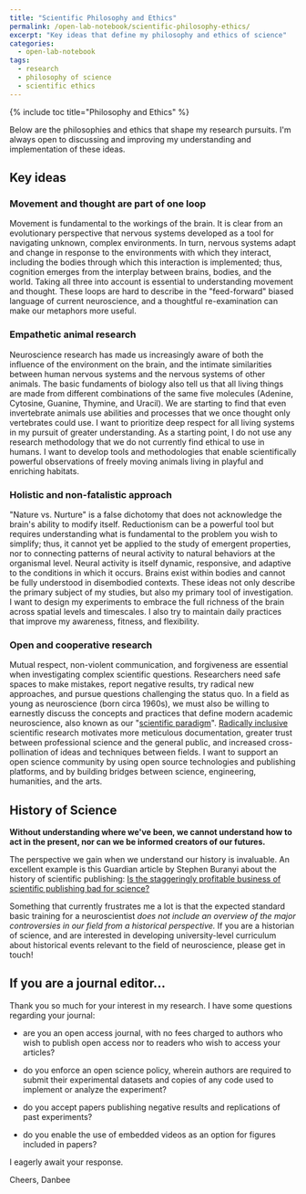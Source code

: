 ```yaml
---
title: "Scientific Philosophy and Ethics"
permalink: /open-lab-notebook/scientific-philosophy-ethics/
excerpt: "Key ideas that define my philosophy and ethics of science"
categories:
  - open-lab-notebook
tags:
  - research
  - philosophy of science
  - scientific ethics
---
```

{% include toc title="Philosophy and Ethics" %}

Below are the philosophies and ethics that shape my research pursuits. I'm always open to discussing and improving my understanding and implementation of these ideas.  

## Key ideas

### Movement and thought are part of one loop

Movement is fundamental to the workings of the brain. It is clear from an evolutionary perspective that nervous systems developed as a tool for navigating unknown, complex environments. In turn, nervous systems adapt and change in response to the environments with which they interact, including the bodies through which this interaction is implemented; thus, cognition emerges from the interplay between brains, bodies, and the world. Taking all three into account is essential to understanding movement and thought. These loops are hard to describe in the "feed-forward" biased language of current neuroscience, and a thoughtful re-examination can make our metaphors more useful. 

### Empathetic animal research 

Neuroscience research has made us increasingly aware of both the influence of the environment on the brain, and the intimate similarities between human nervous systems and the nervous systems of other animals. The basic fundaments of biology also tell us that all living things are made from different combinations of the same five molecules (Adenine, Cytosine, Guanine, Thymine, and Uracil). We are starting to find that even invertebrate animals use abilities and processes that we once thought only vertebrates could use. I want to prioritize deep respect for all living systems in my pursuit of greater understanding. As a starting point, I do not use any research methodology that we do not currently find ethical to use in humans. I want to develop tools and methodologies that enable scientifically powerful observations of freely moving animals living in playful and enriching habitats. 

### Holistic and non-fatalistic approach

"Nature vs. Nurture" is a false dichotomy that does not acknowledge the brain's ability to modify itself. Reductionism can be a powerful tool but requires understanding what is fundamental to the problem you wish to simplify; thus, it cannot yet be applied to the study of emergent properties, nor to connecting patterns of neural activity to natural behaviors at the organismal level. Neural activity is itself dynamic, responsive, and adaptive to the conditions in which it occurs. Brains exist within bodies and cannot be fully understood in disembodied contexts. These ideas not only describe the primary subject of my studies, but also my primary tool of investigation. I want to design my experiments to embrace the full richness of the brain across spatial levels and timescales. I also try to maintain daily practices that improve my awareness, fitness, and flexibility. 

### Open and cooperative research

Mutual respect, non-violent communication, and forgiveness are essential when investigating complex scientific questions. Researchers need safe spaces to make mistakes, report negative results, try radical new approaches, and pursue questions challenging the status quo. In a field as young as neuroscience (born circa 1960s), we must also be willing to earnestly discuss the concepts and practices that define modern academic neuroscience, also known as our "[scientific paradigm](https://en.wikipedia.org/wiki/Paradigm#Scientific_paradigm)". [Radically inclusive](https://medium.com/the-beta-mode/what-i-learned-from-practicing-radical-inclusion-for-30-days-2a288a65c773) scientific research motivates more meticulous documentation, greater trust between professional science and the general public, and increased cross-pollination of ideas and techniques between fields. I want to support an open science community by using open source technologies and publishing platforms, and by building bridges between science, engineering, humanities, and the arts. 

## History of Science

**Without understanding where we've been, we cannot understand how to act in the present, nor can we be informed creators of our futures.**

The perspective we gain when we understand our history is invaluable. An excellent example is this Guardian article by Stephen Buranyi about the history of scientific publishing: [Is the staggeringly profitable business of scientific publishing bad for science?](https://www.theguardian.com/science/2017/jun/27/profitable-business-scientific-publishing-bad-for-science)

Something that currently frustrates me a lot is that the expected standard basic training for a neuroscientist *does not include an overview of the major controversies in our field from a historical perspective.* If you are a historian of science, and are interested in developing university-level curriculum about historical events relevant to the field of neuroscience, please get in touch! 

## If you are a journal editor...

Thank you so much for your interest in my research. I have some questions regarding your journal:

 - are you an open access journal, with no fees charged to authors who wish to publish open access nor to readers who wish to access your articles?

 - do you enforce an open science policy, wherein authors are required to submit their experimental datasets and copies of any code used to implement or analyze the experiment?

 - do you accept papers publishing negative results and replications of past experiments?

 - do you enable the use of embedded videos as an option for figures included in papers?

I eagerly await your response.

Cheers,
Danbee
